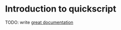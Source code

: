 # Introduction to quickscript

TODO: write [great documentation](http://jacobian.org/writing/what-to-write/)
